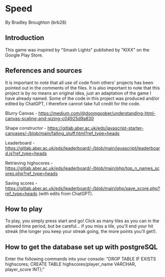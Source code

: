 # Speed
By Bradley Broughton (brb28)
## Introduction
This game was inspired by "Smash Lights" published by "KIXX" on the Google Play Store.
## References and sources
It is important to note that all use of code from others' projects has been pointed out in the comments of the files. It is also important to note that this project is by no means an original idea, just an adaptation of the game I have already named.
Some of the code in this project was produced and/or edited by ChatGPT, I therefore cannot take full credit for the code.

Blurry Canvas - https://medium.com/@doomgoober/understanding-html-canvas-scaling-and-sizing-c04925d9a830

Shape constructor - https://gitlab.aber.ac.uk/eds/javascript-starter-canvases/-/blob/main/falling_stuff.html?ref_type=heads

Leaderboard - https://gitlab.aber.ac.uk/eds/leaderboard/-/blob/main/javascript/leaderboard.js?ref_type=heads

Retrieving highscores - https://gitlab.aber.ac.uk/eds/leaderboard/-/blob/main/php/top_n_names_scores.php?ref_type=heads

Saving scores - https://gitlab.aber.ac.uk/eds/leaderboard/-/blob/main/php/save_score.php?ref_type=heads (with edits from ChatGPT).
## How to play
To play, you simply press start and go! Click as many tiles as you can in the allowed time period, but be careful... if you miss a tile, you'll end your hit streak (the longer you keep your streak going, the more points you'll get!).
## How to get the database set up with postgreSQL
Enter the following commands into your console: "DROP TABLE IF EXISTS highscores; CREATE TABLE highscores(player_name VARCHAR, player_score INT);"